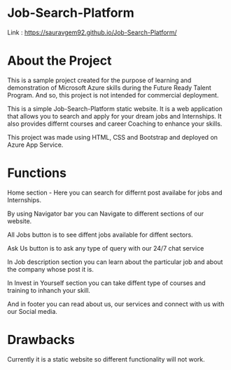 # Job-Search-Platform

Link : https://sauravgem92.github.io/Job-Search-Platform/

# About the Project
This is a sample project created for the purpose of learning and demonstration of Microsoft Azure skills during the Future Ready Talent Program. And so, this project is not intended for commercial deployment.

This is a simple Job-Search-Platform static website. It is a web application that allows you to search and apply for your dream jobs and Internships.
It also provides differnt courses and career Coaching to enhance your skills.

This project was made using HTML, CSS and Bootstrap and deployed on Azure App Service.

# Functions
Home section - Here you can search for differnt post availabe for jobs and Internships.

By using Navigator bar you can Navigate to different sections of our website. 

All Jobs button is to see diffent jobs available for diffent sectors.

Ask Us button is to ask any type of query with our 24/7 chat service

In Job description section you can learn about the particular job and about the company whose post it is.

In Invest in Yourself section you can take diffent type of courses and training to inhanch your skill.

And in footer you can read about us, our services and connect with us with our Social media.

# Drawbacks
Currently it is a static website so different functionality will not work.


